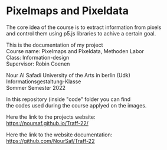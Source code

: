 # Pixelmaps and Pixeldata

The core idea of the course is to extract information from pixels <br>
and control them using p5.js libraries to achive a certain goal.<br>

This is the documentation of my project <br>
Course name: Pixelmaps and Pixeldata, Methoden Labor <br>
Class: Information-design <br>
Supervisor: Robin Coenen <br>

Nour Al Safadi 
University of the Arts in berlin (Udk)<br>
Informationsgestaltung-Klasse<br>
Sommer Semester 2022 <br>

In this repository (inside "code" folder you can find <br>the codes used during the course 
applyed on the images. <br>

Here the link to the projects website: <br>
https://noursaf.github.io/Traff-22/ <br>

Here the link to the website documentation: <br>
https://github.com/NourSaf/Traff-22

